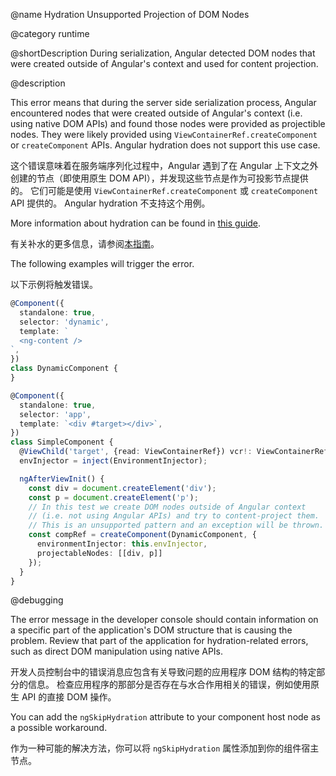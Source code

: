 @name Hydration Unsupported Projection of DOM Nodes

@category runtime

@shortDescription During serialization, Angular detected DOM nodes that were created outside of Angular's context and used for content projection.

@description

This error means that during the server side serialization process, Angular encountered nodes that were created outside of Angular's context \(i.e. using native DOM APIs\) and found those nodes were provided as projectible nodes. They were likely provided using `ViewContainerRef.createComponent` or `createComponent` APIs. Angular hydration does not support this use case.

这个错误意味着在服务端序列化过程中，Angular 遇到了在 Angular 上下文之外创建的节点（即使用原生 DOM API），并发现这些节点是作为可投影节点提供的。 它们可能是使用 `ViewContainerRef.createComponent` 或 `createComponent` API 提供的。 Angular hydration 不支持这个用例。

More information about hydration can be found in [this guide](guide/hydration).

有关补水的更多信息，请参阅[本指南](guide/hydration)。

The following examples will trigger the error.

以下示例将触发错误。

```typescript
@Component({
  standalone: true,
  selector: 'dynamic',
  template: `
  <ng-content />
`,
})
class DynamicComponent {
}

@Component({
  standalone: true,
  selector: 'app',
  template: `<div #target></div>`,
})
class SimpleComponent {
  @ViewChild('target', {read: ViewContainerRef}) vcr!: ViewContainerRef;
  envInjector = inject(EnvironmentInjector);

  ngAfterViewInit() {
    const div = document.createElement('div');
    const p = document.createElement('p');
    // In this test we create DOM nodes outside of Angular context
    // (i.e. not using Angular APIs) and try to content-project them.
    // This is an unsupported pattern and an exception will be thrown.
    const compRef = createComponent(DynamicComponent, {
      environmentInjector: this.envInjector,
      projectableNodes: [[div, p]]
    });
  }
}
```

@debugging

The error message in the developer console should contain information on a specific part of the application's DOM structure that is causing the problem. Review that part of the application for hydration-related errors, such as direct DOM manipulation using native APIs.

开发人员控制台中的错误消息应包含有关导致问题的应用程序 DOM 结构的特定部分的信息。 检查应用程序的那部分是否存在与水合作用相关的错误，例如使用原生 API 的直接 DOM 操作。

You can add the `ngSkipHydration` attribute to your component host node as a possible workaround.

作为一种可能的解决方法，你可以将 `ngSkipHydration` 属性添加到你的组件宿主节点。
